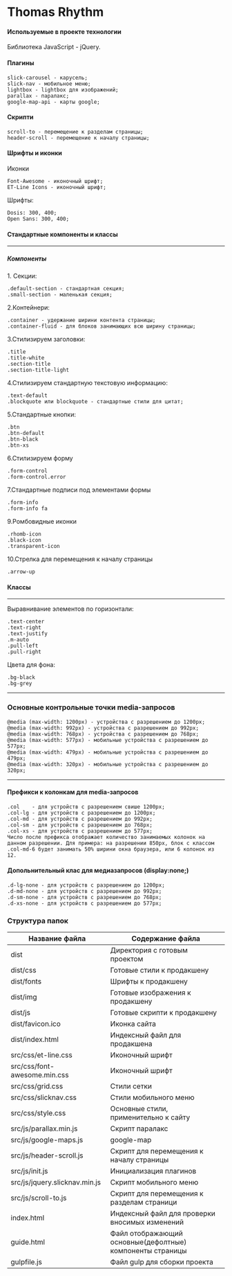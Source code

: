 <h1>Thomas Rhythm</h1>
<h4>Используемые в проекте технологии</h4>

Библиотека JavaScript - jQuery.
<h4>Плагины</h4>

    slick-carousel - карусель;
    slick-nav - мобильное меню;
    lightbox - lightbox для изображений;
    parallax - паралакс;
    google-map-api - карты google;
    
<h4>Скрипти</h4>

    scroll-to - перемещение к разделам страницы;
    header-scroll - перемещение к началу страницы;
    
<h4>Шрифты и иконки</h4>

Иконки 

    Font-Awesome - иконочный шрифт;
    ET-Line Icons - иконочный шрифт;

Шрифты:

    Dosis: 300, 400;
    Open Sans: 300, 400;

<h4>Стандартные компоненты и классы</h4>
<hr>
<h5>Компоненты</h5>
1. Секции:

    .default-section - стандартная секция;
    .small-section - маленькая секция;

2.Контейнери:

    .container - удержание ширини контента страницы;
    .container-fluid - для блоков занимающих всю ширину страницы;
3.Стилизируем заголовки:
    
    .title
    .title-white
    .section-title
    .section-title-light


4.Стилизируем стандартную текстовую информацию:

    .text-default
    .blockquote или blockquote - стандартные стили для цитат;
    
5.Стандартные кнопки:

    .btn
    .btn-default
    .btn-black
    .btn-xs
6.Стилизируем форму

    .form-control
    .form-control.error

7.Стандартные подписи под элементами формы

    .form-info
    .form-info fa
    
9.Ромбовидные иконки 

    .rhomb-icon
    .black-icon
    .transparent-icon

10.Стрелка для перемещения к началу страницы

    .arrow-up

<h4>Классы</h4>
<hr>
Выравнивание элементов по горизонтали:

    .text-center
    .text-right
    .text-justify
    .m-auto
    .pull-left
    .pull-right 
    
Цвета для фона:

    .bg-black
    .bg-grey

<hr>
<h3>Основные контрольные точки media-запросов</h3>

    @media (max-width: 1200px) - устройства c разрешением до 1200px;
    @media (max-width: 992px) - устройства c разрешением до 992px;
    @media (max-width: 768px) - устройства c разрешением до 768px;
    @media (max-width: 577px) - мобильные устройства c разрешением до 577px;
    @media (max-width: 479px) - мобильные устройства c разрешением до 479px;
    @media (max-width: 320px) - мобильные устройства c разрешением до 320px;
<hr>
<h4>Префикси к колонкам для media-запросов</h4>

    .col    - для устройств с разрешением свише 1200px;
    .col-lg - для устройств с разрешением до 1200px;
    .col-md - для устройств с разрешением до 992px;
    .col-sm - для устройств с разрешением до 768px;
    .col-xs - для устройств с разрешением до 577px;
    Число после префикса отображает количество занимаемых колонок на данном разрешении. Для примера: на разрешении 850px, блок с классом .col-md-6 будет занимать 50% ширини окна браузера, или 6 колонок из 12.

<h4>Допольнительный клас для медиазапросов (display:none;)</h4>

    .d-lg-none - для устройств с разрешением до 1200px;
    .d-md-none - для устройств с разрешением до 992px;
    .d-sm-none - для устройств с разрешением до 768px;
    .d-xs-none - для устройств с разрешением до 577px;
    
<h3>Структура папок</h3>

Название файла                | Содержание файла
------------------------------|----------------------
dist                          | Директория с готовым проектом 
dist/css                      | Готовые стили к продакшену
dist/fonts                    | Шрифты к продакшену
dist/img                      | Готовые изображения к продакшену
dist/js                       | Готовые скрипти к продакшену 
dist/favicon.ico              | Иконка сайта 
dist/index.html               | Индексный файл для продакшена
src/css/et-line.css           | Иконочный шрифт 
src/css/font-awesome.min.css  | Иконочный шрифт 
src/css/grid.css              | Стили сетки 
src/css/slicknav.css          | Стили мобильного меню
src/css/style.css             | Основные стили, применительно к сайту
src/js/parallax.min.js        | Скрипт паралакс 
src/js/google-maps.js         | google-map
src/js/header-scroll.js       | Скрипт для перемещения к началу страницы
src/js/init.js                | Инициализация плагинов
src/js/jquery.slicknav.min.js | Скрипт мобильного меню
src/js/scroll-to.js           | Скрипт для перемещения к разделам страници
index.html                    | Индексный файл для проверки вносимых изменений
guide.html                    | Файл отображающий основные(дефолтные) компоненты страницы
gulpfile.js                   | Файл gulp для сборки проекта
